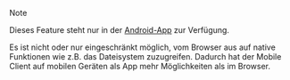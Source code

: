 > [!NOTE]
> Dieses Feature steht nur in der [Android-App](android-app.md) zur Verfügung.
>
> Es ist nicht oder nur eingeschränkt möglich, vom Browser aus auf native Funktionen wie z.B. das Dateisystem zuzugreifen. Dadurch hat der Mobile Client auf mobilen Geräten als App mehr Möglichkeiten als im Browser.